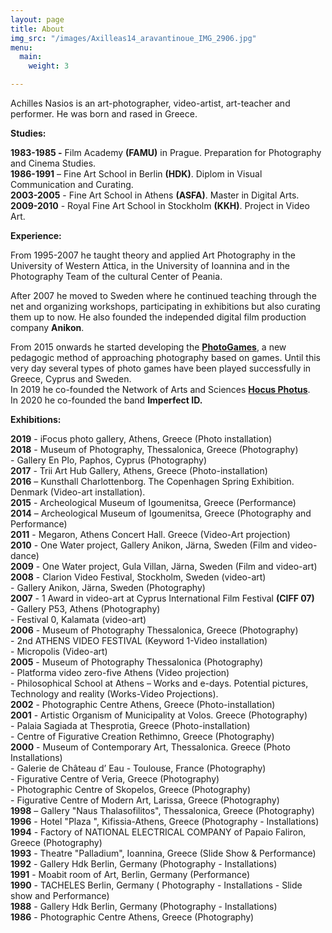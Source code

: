 ```yaml
---
layout: page
title: About
img_src: "/images/Axilleas14_aravantinoue_IMG_2906.jpg"
menu:
  main:
    weight: 3

---
```

Achilles Nasios is an art-photographer, video-artist, art-teacher and performer. He was born and rased in Greece.

**Studies:**

**1983-1985 -** Film Academy **(FAMU)** in Prague. Preparation for Photography and Cinema Studies.  
**1986-1991** – Fine Art School in Berlin **(HDK)**. Diplom in Visual Communication and Curating.  
**2003-2005** - Fine Art School in Athens **(ASFA)**. Master in Digital Arts.  
**2009-2010** - Royal Fine Art School in Stockholm **(KKH)**. Project in Video Art.

**Experience:**

From 1995-2007 he taught theory and applied Art Photography in the University of Western Attica, in the University of Ioannina and in the Photography Team of the cultural Center of Peania.

After 2007 he moved to Sweden where he continued teaching through the net and organizing workshops, participating in exhibitions but also curating them up to now. He also founded the independed digital film production company **Anikon**.

From 2015 onwards he started developing the <a href="https://photogames.tk/all_about/" target="blank">**PhotoGames**</a>, a new pedagogic method of approaching photography based on games. Until this very day several types of photo games have been played successfully in Greece, Cyprus and Sweden.  
In 2019 he co-founded the Network of Arts and Sciences <a href="https://hocusphotus.com/" target="blank">**Hocus Photus**</a>.  
In 2020 he co-founded the band **Imperfect ID.**

**Exhibitions:**

**2019** - iFocus photo gallery, Athens, Greece (Photo installation)  
**2018** - Museum of Photography, Thessalonica, Greece (Photography)  
\- Gallery En Plo, Paphos, Cyprus (Photography)  
**2017** - Trii Art Hub Gallery, Athens, Greece (Photo-installation)  
**2016** – Kunsthall Charlottenborg. The Copenhagen Spring Exhibition. Denmark (Video-art installation).  
**2015** - Archeological Museum of Igoumenitsa, Greece (Performance)  
**2014** – Archeological Museum of Igoumenitsa, Greece (Photography and Performance)  
**2011** - Megaron, Athens Concert Hall. Greece (Video-Art projection)  
**2010** - One Water project, Gallery Anikon, Järna, Sweden (Film and video-dance)  
**2009** - One Water project, Gula Villan, Järna, Sweden (Film and video-art)  
**2008** - Clarion Video Festival, Stockholm, Sweden (video-art)  
\- Gallery Anikon, Järna, Sweden (Photography)  
**2007** - 1 Award in video-art at Cyprus International Film Festival **(CIFF 07)**  
\- Gallery P53, Athens (Photography)  
\- Festival 0, Kalamata (video-art)  
**2006** - Museum of Photography Thessalonica, Greece (Photography)  
\- 2nd ATHENS VIDEO FESTIVAL (Keyword 1-Video installation)  
\- Micropolis (Video-art)  
**2005** - Museum of Photography Thessalonica (Photography)  
\- Platforma video zero-five Athens (Video projection)  
\- Philosophical School at Athens – Works and e-days. Potential pictures, Technology and reality (Works-Video Projections).  
**2002** - Photographic Centre Athens, Greece (Photo-installation)  
**2001** - Artistic Organism of Municipality at Volos. Greece (Photography)  
\- Palaia Sagiada at Thesprotia, Greece (Photo-installation)  
\- Centre of Figurative Creation Rethimno, Greece (Photography)  
**2000** - Museum of Contemporary Art, Thessalonica. Greece (Photo Installations)  
\- Galerie de Château d’ Eau - Toulouse, France (Photography)  
\- Figurative Centre of Veria, Greece (Photography)  
\- Photographic Centre of Skopelos, Greece (Photography)  
\- Figurative Centre of Modern Art, Larissa, Greece (Photography)  
**1998** – Gallery "Naus Thalasofilitos", Thessalonica, Greece (Photography)  
**1996** - Hotel "Plaza ", Kifissia-Athens, Greece (Photography - Installations)  
**1994** - Factory of NATIONAL ELECTRICAL COMPANY of Papaio Faliron, Greece (Photography)  
**1993** - Theatre "Palladium", Ioannina, Greece (Slide Show & Performance)  
**1992** - Gallery Hdk Berlin, Germany (Photography - Installations)  
**1991** - Moabit room of Art, Berlin, Germany (Performance)  
**1990** - TACHELES Berlin, Germany ( Photography - Installations - Slide show and Performance)  
**1988** - Gallery Hdk Berlin, Germany (Photography - Installations)  
**1986** - Photographic Centre Athens, Greece (Photography)